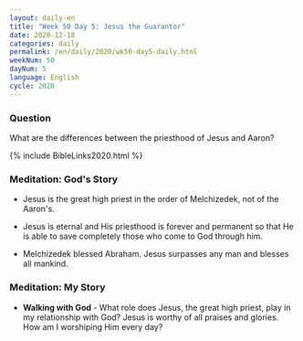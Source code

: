 ```yaml
---
layout: daily-en
title: "Week 50 Day 5: Jesus the Guarantor"
date: 2020-12-18 
categories: daily
permalink: /en/daily/2020/wk50-day5-daily.html
weekNum: 50
dayNum: 5
language: English
cycle: 2020
---
```


### Question     
What are the differences between the priesthood of Jesus and Aaron?

{% include BibleLinks2020.html %} 

### Meditation: God's Story   
+ Jesus is the great high priest in the order of Melchizedek, not of the Aaron's. 

+ Jesus is eternal and His priesthood is forever and permanent so that He is able to save completely those who come to God through him. 

+ Melchizedek blessed Abraham. Jesus surpasses any man and blesses all mankind. 

### Meditation: My Story   
+ **Walking with God** - What role does Jesus, the great high priest, play in my relationship with God? Jesus is worthy of all praises and glories. How am I worshiping Him every day? 
